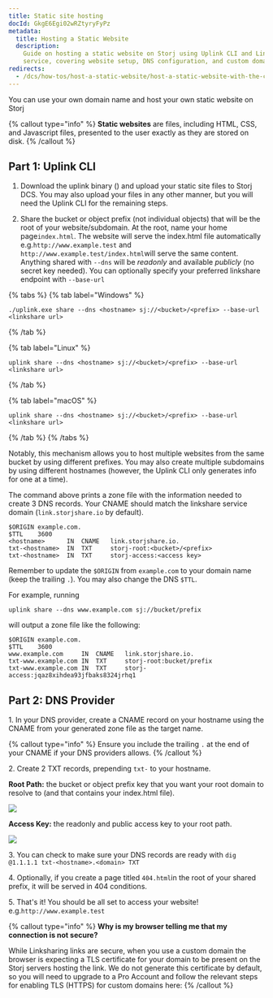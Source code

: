 ```yaml
---
title: Static site hosting
docId: GkgE6Egi02wRZtyryFyPz
metadata:
  title: Hosting a Static Website
  description:
    Guide on hosting a static website on Storj using Uplink CLI and Linksharing
    service, covering website setup, DNS configuration, and custom domain usage.
redirects:
  - /dcs/how-tos/host-a-static-website/host-a-static-website-with-the-cli-and-linksharing-service
---
```


You can use your own domain name and host your own static website on Storj

{% callout type="info"  %}
**Static websites** are files, including HTML, CSS, and Javascript files, presented to the user exactly as they are stored on disk.
{% /callout %}

## Part 1: Uplink CLI

1.  Download the uplink binary ([](docId:h3RyJymEIi4gf2S9wVJg8)) and upload your static site files to Storj DCS. You may also upload your files in any other manner, but you will need the Uplink CLI for the remaining steps.

2.  Share the bucket or object prefix (not individual objects) that will be the root of your website/subdomain. At the root, name your home page`index.html`. The website will serve the index.html file automatically e.g.`http://www.example.test` and `http://www.example.test/index.html`will serve the same content. Anything shared with `--dns` will be _readonly_ and available _publicly_ (no secret key needed). You can optionally specify your preferred linkshare endpoint with `--base-url`

{% tabs %}
{% tab label="Windows" %}

```Text
./uplink.exe share --dns <hostname> sj://<bucket>/<prefix> --base-url <linkshare url>
```

{% /tab %}

{% tab label="Linux" %}

```Text
uplink share --dns <hostname> sj://<bucket>/<prefix> --base-url <linkshare url>
```

{% /tab %}

{% tab label="macOS" %}

```Text
uplink share --dns <hostname> sj://<bucket>/<prefix> --base-url <linkshare url>
```

{% /tab %}
{% /tabs %}

Notably, this mechanism allows you to host multiple websites from the same bucket by using different prefixes. You may also create multiple subdomains by using different hostnames (however, the Uplink CLI only generates info for one at a time).

The command above prints a zone file with the information needed to create 3 DNS records. Your CNAME should match the linkshare service domain (`link.storjshare.io` by default).

```Text
$ORIGIN example.com.
$TTL    3600
<hostname>    	IN	CNAME	link.storjshare.io.
txt-<hostname> 	IN	TXT  	storj-root:<bucket>/<prefix>
txt-<hostname> 	IN	TXT  	storj-access:<access key>
```

Remember to update the `$ORIGIN` from `example.com` to your domain name (keep the trailing `.`). You may also change the DNS `$TTL`.

For example, running

```Text
uplink share --dns www.example.com sj://bucket/prefix
```

 will output a zone file like the following:

```Text
$ORIGIN example.com.
$TTL    3600
www.example.com    	IN	CNAME	link.storjshare.io.
txt-www.example.com	IN	TXT  	storj-root:bucket/prefix
txt-www.example.com	IN	TXT  	storj-access:jqaz8xihdea93jfbaks8324jrhq1
```

## Part 2: DNS Provider

1\. In your DNS provider, create a CNAME record on your hostname using the CNAME from your generated zone file as the target name.

{% callout type="info"  %}
Ensure you include the trailing `.` at the end of your CNAME if your DNS providers allows.
{% /callout %}

2\. Create 2 TXT records, prepending `txt-` to your hostname.

**Root Path:** the bucket or object prefix key that you want your root domain to resolve to (and that contains your index.html file).

![](https://link.storjshare.io/raw/jua7rls6hkx5556qfcmhrqed2tfa/docs/images/6lBTvetkB98edSAjvyB_q_root.png)

**Access Key:** the readonly and public access key to your root path.

![](https://link.storjshare.io/raw/jua7rls6hkx5556qfcmhrqed2tfa/docs/images/jYrqviRrJEWf_dUioa0TE_access.png)

3\. You can check to make sure your DNS records are ready with `dig @1.1.1.1 txt-<hostname>.<domain> TXT`

4\. Optionally, if you create a page titled `404.html`in the root of your shared prefix, it will be served in 404 conditions.

5\. That's it! You should be all set to access your website! e.g.`http://www.example.test`

{% callout type="info"  %}
**Why is my browser telling me that my connection is not secure?**

While Linksharing links are secure, when you use a custom domain the browser is expecting a TLS certificate for your domain to be present on the Storj servers hosting the link. We do not generate this certificate by default, so you will need to upgrade to a Pro Account and follow the relevant steps for enabling TLS (HTTPS) for custom domains here: [](docId:RI4zz1sLvVEZ4ZcZbuT7l)
{% /callout %}
